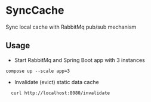 # SyncCache
Sync local cache with RabbitMq pub/sub mechanism

## Usage

- Start RabbitMq and Spring Boot app with 3 instances
 
 ~~~
 compose up --scale app=3
 ~~~
 
- Invalidate (evict) static data cache

~~~
  curl http://localhost:8080/invalidate
~~~

